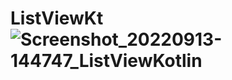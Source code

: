 # ListViewKt![Screenshot_20220913-144747_ListViewKotlin](https://user-images.githubusercontent.com/58545112/189865347-859672e5-efb2-409d-b98e-bd9f9d6b8fde.jpg)
